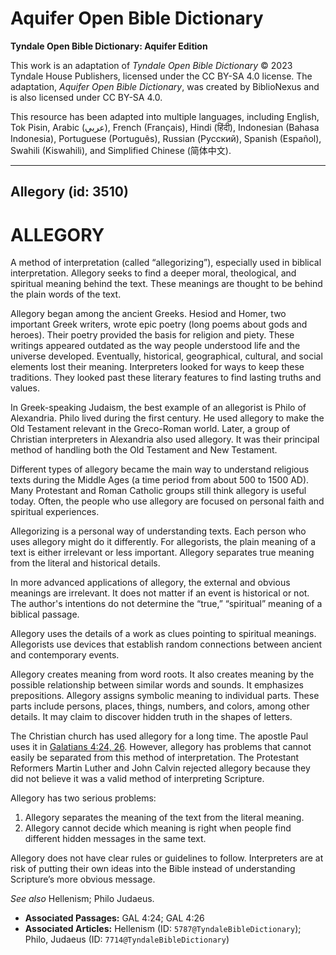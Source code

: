 # Aquifer Open Bible Dictionary

**Tyndale Open Bible Dictionary: Aquifer Edition**

This work is an adaptation of *Tyndale Open Bible Dictionary* © 2023 Tyndale House Publishers, licensed under the CC BY\-SA 4\.0 license. The adaptation, *Aquifer Open Bible Dictionary*, was created by BiblioNexus and is also licensed under CC BY\-SA 4\.0\.

This resource has been adapted into multiple languages, including English, Tok Pisin, Arabic (عربي), French (Français), Hindi (हिंदी), Indonesian (Bahasa Indonesia), Portuguese (Português), Russian (Русский), Spanish (Español), Swahili (Kiswahili), and Simplified Chinese (简体中文).



--------------------------------

## Allegory (id: 3510)

ALLEGORY
========

A method of interpretation (called “allegorizing”), especially used in biblical interpretation. Allegory seeks to find a deeper moral, theological, and spiritual meaning behind the text. These meanings are thought to be behind the plain words of the text. 

Allegory began among the ancient Greeks. Hesiod and Homer, two important Greek writers, wrote epic poetry (long poems about gods and heroes). Their poetry provided the basis for religion and piety. These writings appeared outdated as the way people understood life and the universe developed. Eventually, historical, geographical, cultural, and social elements lost their meaning. Interpreters looked for ways to keep these traditions. They looked past these literary features to find lasting truths and values.

In Greek\-speaking Judaism, the best example of an allegorist is Philo of Alexandria. Philo lived during the first century. He used allegory to make the Old Testament relevant in the Greco\-Roman world. Later, a group of Christian interpreters in Alexandria also used allegory. It was their principal method of handling both the Old Testament and New Testament. 

Different types of allegory became the main way to understand religious texts during the Middle Ages (a time period from about 500 to 1500 AD). Many Protestant and Roman Catholic groups still think allegory is useful today. Often, the people who use allegory are focused on personal faith and spiritual experiences.

Allegorizing is a personal way of understanding texts. Each person who uses allegory might do it differently. For allegorists, the plain meaning of a text is either irrelevant or less important. Allegory separates true meaning from the literal and historical details.

In more advanced applications of allegory, the external and obvious meanings are irrelevant. It does not matter if an event is historical or not. The author's intentions do not determine the “true,” “spiritual” meaning of a biblical passage. 

Allegory uses the details of a work as clues pointing to spiritual meanings. Allegorists use devices that establish random connections between ancient and contemporary events. 

Allegory creates meaning from word roots. It also creates meaning by the possible relationship between similar words and sounds. It emphasizes prepositions. Allegory assigns symbolic meaning to individual parts. These parts include persons, places, things, numbers, and colors, among other details. It may claim to discover hidden truth in the shapes of letters.

The Christian church has used allegory for a long time. The apostle Paul uses it in [Galatians 4:24, 26](https://ref.ly/Gal4:24). However, allegory has problems that cannot easily be separated from this method of interpretation. The Protestant Reformers Martin Luther and John Calvin rejected allegory because they did not believe it was a valid method of interpreting Scripture. 

Allegory has two serious problems:

1. Allegory separates the meaning of the text from the literal meaning.
2. Allegory cannot decide which meaning is right when people find different hidden messages in the same text.

Allegory does not have clear rules or guidelines to follow. Interpreters are at risk of putting their own ideas into the Bible instead of understanding Scripture’s more obvious message.

*See also* Hellenism; Philo Judaeus.

* **Associated Passages:** GAL 4:24; GAL 4:26
* **Associated Articles:** Hellenism (ID: `5787@TyndaleBibleDictionary`); Philo, Judaeus (ID: `7714@TyndaleBibleDictionary`)

